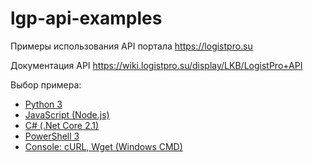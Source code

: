 # lgp-api-examples
Примеры использования API портала https://logistpro.su

Документация API https://wiki.logistpro.su/display/LKB/LogistPro+API

Выбор примера:
- [Python 3](lgp-api-python)
- [JavaScript (Node.js)](lgp-api-nodejs)
- [C# (.Net Core 2.1)](lgp-api-csharp)
- [PowerShell 3](lgp-api-powershell)
- [Console: cURL, Wget (Windows CMD)](lgp-api-win-cmd)